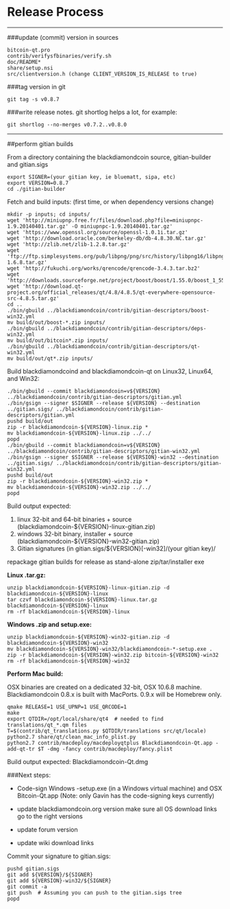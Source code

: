 Release Process
====================

* * *

###update (commit) version in sources


	bitcoin-qt.pro
	contrib/verifysfbinaries/verify.sh
	doc/README*
	share/setup.nsi
	src/clientversion.h (change CLIENT_VERSION_IS_RELEASE to true)

###tag version in git

	git tag -s v0.8.7

###write release notes. git shortlog helps a lot, for example:

	git shortlog --no-merges v0.7.2..v0.8.0

* * *

##perform gitian builds

 From a directory containing the blackdiamondcoin source, gitian-builder and gitian.sigs
  
	export SIGNER=(your gitian key, ie bluematt, sipa, etc)
	export VERSION=0.8.7
	cd ./gitian-builder

 Fetch and build inputs: (first time, or when dependency versions change)

	mkdir -p inputs; cd inputs/
	wget 'http://miniupnp.free.fr/files/download.php?file=miniupnpc-1.9.20140401.tar.gz' -O miniupnpc-1.9.20140401.tar.gz'
	wget 'https://www.openssl.org/source/openssl-1.0.1i.tar.gz'
	wget 'http://download.oracle.com/berkeley-db/db-4.8.30.NC.tar.gz'
	wget 'http://zlib.net/zlib-1.2.8.tar.gz'
	wget 'ftp://ftp.simplesystems.org/pub/libpng/png/src/history/libpng16/libpng-1.6.8.tar.gz'
	wget 'http://fukuchi.org/works/qrencode/qrencode-3.4.3.tar.bz2'
	wget 'http://downloads.sourceforge.net/project/boost/boost/1.55.0/boost_1_55_0.tar.bz2'
	wget 'http://download.qt-project.org/official_releases/qt/4.8/4.8.5/qt-everywhere-opensource-src-4.8.5.tar.gz'
	cd ..
	./bin/gbuild ../blackdiamondcoin/contrib/gitian-descriptors/boost-win32.yml
	mv build/out/boost-*.zip inputs/
	./bin/gbuild ../blackdiamondcoin/contrib/gitian-descriptors/deps-win32.yml
	mv build/out/bitcoin*.zip inputs/
	./bin/gbuild ../blackdiamondcoin/contrib/gitian-descriptors/qt-win32.yml
	mv build/out/qt*.zip inputs/

 Build blackdiamondcoind and blackdiamondcoin-qt on Linux32, Linux64, and Win32:
  
	./bin/gbuild --commit blackdiamondcoin=v${VERSION} ../blackdiamondcoin/contrib/gitian-descriptors/gitian.yml
	./bin/gsign --signer $SIGNER --release ${VERSION} --destination ../gitian.sigs/ ../blackdiamondcoin/contrib/gitian-descriptors/gitian.yml
	pushd build/out
	zip -r blackdiamondcoin-${VERSION}-linux.zip *
	mv blackdiamondcoin-${VERSION}-linux.zip ../../
	popd
	./bin/gbuild --commit blackdiamondcoin=v${VERSION} ../blackdiamondcoin/contrib/gitian-descriptors/gitian-win32.yml
	./bin/gsign --signer $SIGNER --release ${VERSION}-win32 --destination ../gitian.sigs/ ../blackdiamondcoin/contrib/gitian-descriptors/gitian-win32.yml
	pushd build/out
	zip -r blackdiamondcoin-${VERSION}-win32.zip *
	mv blackdiamondcoin-${VERSION}-win32.zip ../../
	popd

  Build output expected:

  1. linux 32-bit and 64-bit binaries + source (blackdiamondcoin-${VERSION}-linux-gitian.zip)
  2. windows 32-bit binary, installer + source (blackdiamondcoin-${VERSION}-win32-gitian.zip)
  3. Gitian signatures (in gitian.sigs/${VERSION}[-win32]/(your gitian key)/

repackage gitian builds for release as stand-alone zip/tar/installer exe

**Linux .tar.gz:**

	unzip blackdiamondcoin-${VERSION}-linux-gitian.zip -d blackdiamondcoin-${VERSION}-linux
	tar czvf blackdiamondcoin-${VERSION}-linux.tar.gz blackdiamondcoin-${VERSION}-linux
	rm -rf blackdiamondcoin-${VERSION}-linux

**Windows .zip and setup.exe:**

	unzip blackdiamondcoin-${VERSION}-win32-gitian.zip -d blackdiamondcoin-${VERSION}-win32
	mv blackdiamondcoin-${VERSION}-win32/blackdiamondcoin-*-setup.exe .
	zip -r blackdiamondcoin-${VERSION}-win32.zip bitcoin-${VERSION}-win32
	rm -rf blackdiamondcoin-${VERSION}-win32

**Perform Mac build:**

  OSX binaries are created on a dedicated 32-bit, OSX 10.6.8 machine.
  Blackdiamondcoin 0.8.x is built with MacPorts.  0.9.x will be Homebrew only.

	qmake RELEASE=1 USE_UPNP=1 USE_QRCODE=1
	make
	export QTDIR=/opt/local/share/qt4  # needed to find translations/qt_*.qm files
	T=$(contrib/qt_translations.py $QTDIR/translations src/qt/locale)
	python2.7 share/qt/clean_mac_info_plist.py
	python2.7 contrib/macdeploy/macdeployqtplus Blackdiamondcoin-Qt.app -add-qt-tr $T -dmg -fancy contrib/macdeploy/fancy.plist

 Build output expected: Blackdiamondcoin-Qt.dmg

###Next steps:

* Code-sign Windows -setup.exe (in a Windows virtual machine) and
  OSX Bitcoin-Qt.app (Note: only Gavin has the code-signing keys currently)

* update blackdiamondcoin.org version
  make sure all OS download links go to the right versions

* update forum version

* update wiki download links

Commit your signature to gitian.sigs:

	pushd gitian.sigs
	git add ${VERSION}/${SIGNER}
	git add ${VERSION}-win32/${SIGNER}
	git commit -a
	git push  # Assuming you can push to the gitian.sigs tree
	popd

